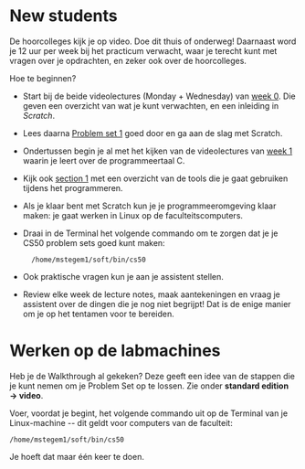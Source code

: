 # New students

De hoorcolleges kijk je op video. Doe dit thuis of onderweg! Daarnaast word je
12 uur per week bij het practicum verwacht, waar je terecht kunt met vragen
over je opdrachten, en zeker ook over de hoorcolleges.

Hoe te beginnen?

* Start bij de beide videolectures (Monday + Wednesday) van [week 0](/page/3).
  Die geven een overzicht van wat je kunt verwachten, en een inleiding in
  *Scratch*.

* Lees daarna [Problem set 1](/page/150) goed door en ga aan de slag met
  Scratch.

* Ondertussen begin je al met het kijken van de videolectures van [week
  1](/page/14) waarin je leert over de programmeertaal C.

* Kijk ook [section 1](/page/130) met een overzicht van de tools die je gaat
  gebruiken tijdens het programmeren.

* Als je klaar bent met Scratch kun je je programmeeromgeving klaar maken: je
  gaat werken in Linux op de faculteitscomputers.

* Draai in de Terminal het volgende commando om te zorgen dat je je CS50
  problem sets goed kunt maken:

		/home/mstegem1/soft/bin/cs50

* Ook praktische vragen kun je aan je assistent stellen.

* Review elke week de lecture notes, maak aantekeningen en vraag je assistent
  over de dingen die je nog niet begrijpt! Dat is de enige manier om je op het
  tentamen voor te bereiden.

# Werken op de labmachines

Heb je de Walkthrough al gekeken? Deze geeft een idee van de stappen die je
kunt nemen om je Problem Set op te lossen. Zie onder **standard edition &rarr;
video**.

Voer, voordat je begint, het volgende commando uit op de Terminal van je
Linux-machine -- dit geldt voor computers van de faculteit:

	/home/mstegem1/soft/bin/cs50

Je hoeft dat maar één keer te doen.
